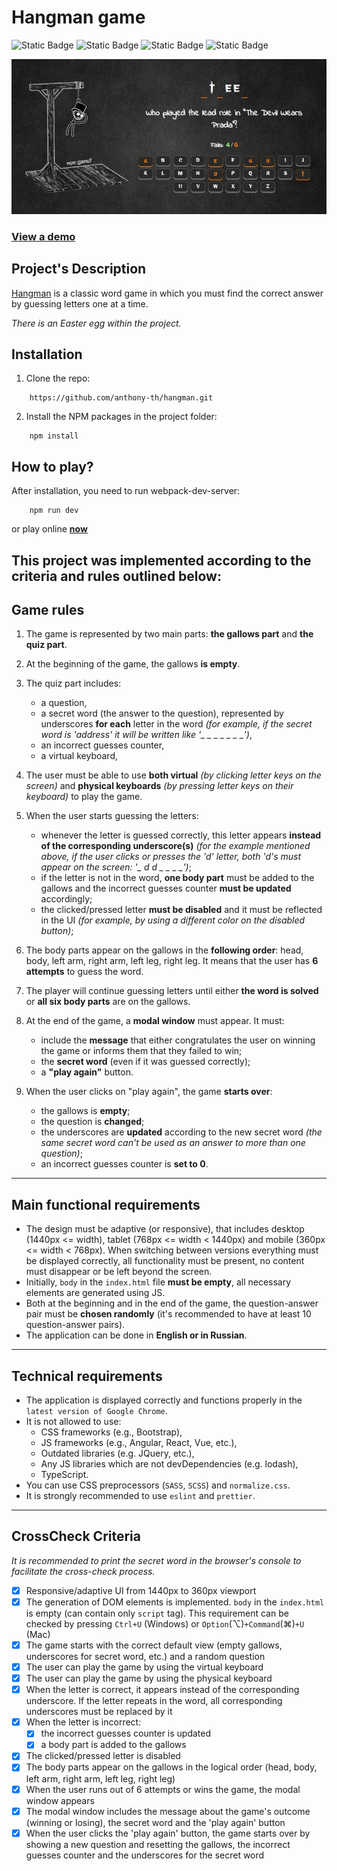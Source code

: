 # Hangman game

![Static Badge](https://img.shields.io/badge/JavaScript-323330?style=flat&logo=javascript&logoColor=F7DF1E) ![Static Badge](https://img.shields.io/badge/Sass-CC6699?logo=sass&logoColor=white) ![Static Badge](https://img.shields.io/badge/webpack5-gray?logo=webpack) ![Static Badge](https://img.shields.io/badge/HTML5-E34F26?style=flat&logo=html5&logoColor=white)


![screenshot](./src/assets/img/readme.webp "project preview")

### [View a demo](https://anthony-th.github.io/hangman/ "live demo")

## Project's Description

[Hangman](<https://en.wikipedia.org/wiki/Hangman_(game)>) is a classic word game in which you must find the correct answer by guessing letters one at a time.

*There is an Easter egg within the project.*

## Installation

1. Clone the repo:
```console
    https://github.com/anthony-th/hangman.git
```

2. Install the NPM packages in the project folder:
```console
    npm install
```

## How to play?

After installation, you need to run webpack-dev-server:

```console
    npm run dev
```
or play online **[<u>now</u>](https://anthony-th.github.io/hangman/ "live demo")**

## This project was implemented according to the criteria and rules outlined below:

## Game rules

1. The game is represented by two main parts: **the gallows part** and **the quiz part**.

2. At the beginning of the game, the gallows **is empty**.

3. The quiz part includes:

    - a question,
    - a secret word (the answer to the question), represented by underscores **for each** letter in the word _(for example, if the secret word is 'address' it will be written like '\_ \_ \_ \_ \_ \_ \_')_,
    - an incorrect guesses counter,
    - a virtual keyboard,

4. The user must be able to use **both virtual** _(by clicking letter keys on the screen)_ and **physical keyboards** _(by pressing letter keys on their keyboard)_ to play the game.

5. When the user starts guessing the letters:

    - whenever the letter is guessed correctly, this letter appears **instead of the corresponding underscore(s)** _(for the example mentioned above, if the user clicks or presses the 'd' letter, both 'd's must appear on the screen: '\_ d d \_ \_ \_ \_')_;
    - if the letter is not in the word, **one body part** must be added to the gallows and the incorrect guesses counter **must be updated** accordingly;
    - the clicked/pressed letter **must be disabled** and it must be reflected in the UI _(for example, by using a different color on the disabled button)_;

6. The body parts appear on the gallows in the **following order**: head, body, left arm, right arm, left leg, right leg. It means that the user has **6 attempts** to guess the word.

7. The player will continue guessing letters until either **the word is solved** or **all six body parts** are on the gallows.

8. At the end of the game, a **modal window** must appear. It must:

    - include the **message** that either congratulates the user on winning the game or informs them that they failed to win;
    - the **secret word** (even if it was guessed correctly);
    - a **"play again"** button.

9. When the user clicks on "play again", the game **starts over**:

    - the gallows is **empty**;
    - the question is **changed**;
    - the underscores are **updated** according to the new secret word _(the same secret word can't be used as an answer to more than one question)_;
    - an incorrect guesses counter is **set to 0**.
---
## Main functional requirements

- The design must be adaptive (or responsive), that includes desktop (1440px <= width), tablet (768px <= width < 1440px) and mobile (360px <= width < 768px). When switching between versions everything must be displayed correctly, all functionality must be present, no content must disappear or be left beyond the screen.
- Initially, `body` in the `index.html` file **must be empty**, all necessary elements are generated using JS.
- Both at the beginning and in the end of the game, the question-answer pair must be **chosen randomly** (it's recommended to have at least 10 question-answer pairs).
- The application can be done in **English or in Russian**.
---
## Technical requirements
- The application is displayed correctly and functions properly in the `latest version of Google Chrome`.
- It is not allowed to use:
    - CSS frameworks (e.g., Bootstrap),
    - JS frameworks (e.g., Angular, React, Vue, etc.),
    - Outdated libraries (e.g. JQuery, etc.),
    - Any JS libraries which are not devDependencies (e.g. lodash),
    - TypeScript.
- You can use CSS preprocessors (`SASS`, `SCSS`) and `normalize.css`.
- It is strongly recommended to use `eslint` and `prettier`.
---
## CrossCheck Criteria
*It is recommended to print the secret word in the browser's console to facilitate the cross-check process.*

- [x] Responsive/adaptive UI from 1440px to 360px viewport
- [x] The generation of DOM elements is implemented. `body` in the `index.html` is empty (can contain only `script` tag). This requirement can be checked by pressing `Ctrl+U` (Windows) or `Option`(⌥)`+Command`(⌘)`+U` (Mac)
- [x] The game starts with the correct default view (empty gallows, underscores for secret word, etc.) and a random question
- [x] The user can play the game by using the virtual keyboard
- [x] The user can play the game by using the physical keyboard
- [x] When the letter is correct, it appears instead of the corresponding underscore. If the letter repeats in the word, all corresponding underscores must be replaced by it
- [x] When the letter is incorrect:
    - [x] the incorrect guesses counter is updated
    - [x] a body part is added to the gallows
- [x] The clicked/pressed letter is disabled
- [x] The body parts appear on the gallows in the logical order (head, body, left arm, right arm, left leg, right leg)
- [x] When the user runs out of 6 attempts or wins the game, the modal window appears
- [x] The modal window includes the message about the game's outcome (winning or losing), the secret word and the 'play again' button
- [x] When the user clicks the 'play again' button, the game starts over by showing a new question and resetting the gallows, the incorrect guesses counter and the underscores for the secret word